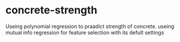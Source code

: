 # concrete-strength

Useing polynomial regression to praadict strength of concrete.
useing mutual info regression for feature selection with its defult settings 
